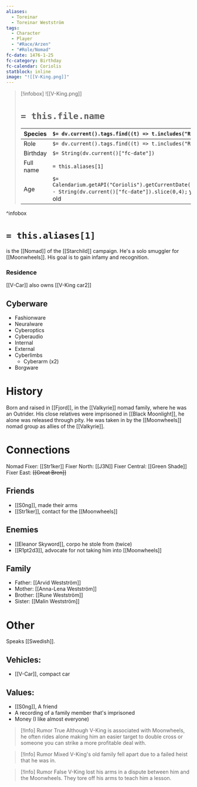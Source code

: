 ```yaml
---
aliases:
  - Toreinar
  - Toreinar Westström
tags:
  - Character
  - Player
  - "#Race/Arzen"
  - "#Role/Nomad"
fc-date: 1476-1-25
fc-category: Birthday
fc-calendar: Coriolis
statblock: inline
image: "![[V-King.png]]"
---
```

> [!infobox]
> ![[V-King.png]]
> # `= this.file.name`
> | Species | `$= dv.current().tags.find((t) => t.includes("Race"))` |
> | ---- | ---- |
> | Role | `$= dv.current().tags.find((t) => t.includes("Role"))` |
> | Birthday | `$= String(dv.current()["fc-date"])` |
> | Full name | `= this.aliases[1]`|
> | Age | `$= Calendarium.getAPI("Coriolis").getCurrentDate().year - String(dv.current()["fc-date"]).slice(0,4);` years old|
^infobox
# `= this.aliases[1]`
is the [[Nomad]] of the [[Starchild]] campaign. He's a solo smuggler for [[Moonwheels]]. His goal is to gain infamy and recognition.
### Residence
[[V-Car]]
also owns [[V-King car2]]
## Cyberware
- Fashionware
- Neuralware
- Cyberoptics
- Cyberaudio
- Internal
- External
- Cyberlimbs
	- Cyberarm (x2)
- Borgware

# History
Born and raised in [[Fjord]], in the [[Valkyrie]] nomad family, where he was an Outrider. His close relatives were imprisoned in [[Black Moonlight]], he alone was released through pity. He was taken in by the [[Moonwheels]] nomad group as allies of the [[Valkyrie]].
# Connections
Nomad Fixer: [[Str1ker]]
Fixer North: [[J3N]]
Fixer Central: [[Green Shade]]
Fixer East: ~~[[Great Bren]]~~
## Friends
- [[S0ng]], made their arms
- [[Str1ker]], contact for the [[Moonwheels]]
## Enemies
- [[Eleanor Skyword]], corpo he stole from (twice)
- [[R1pt2d3]], advocate for not taking him into [[Moonwheels]]
## Family
- Father: [[Arvid Westström]]
- Mother: [[Anna-Lena Westström]]
- Brother: [[Rune Westström]]
- Sister: [[Malin Westström]]
# Other
Speaks [[Swedish]].
## Vehicles:
- [[V-Car]], compact car
## Values:
- [[S0ng]], A friend
- A recording of a family member that's imprisoned
- Money (I like almost everyone)


> [!Info] Rumor True
> Although V-King is associated with Moonwheels, he often rides alone making him an easier target to double cross or someone you can strike a more profitable deal with.

> [!Info] Rumor Mixed
> V-King's old family fell apart due to a failed heist that he was in.

> [!Info] Rumor False
> V-King lost his arms in a dispute between him and the Moonwheels. They tore off his arms to teach him a lesson.
